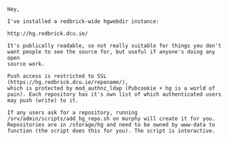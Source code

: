 
	Hey,                                                                            

	I've installed a redbrick-wide hgwebdir instance:                               

	http://hg.redbrick.dcu.ie/                                                      

	It's publically readable, so not really suitable for things you don't           
	want people to see the source for, but useful if anyone's doing any open        
	source work.                                                                    

	Push access is restricted to SSL (https://hg.redbrick.dcu.ie/reponame/),        
	which is protected by mod_authnz_ldap (Pubcookie + hg is a world of             
	pain). Each repository has it's own list of which authenticated users           
	may push (write) to it.                                                         

	If any users ask for a repository, running                                      
	/srv/admin/scripts/add_hg_repo.sh on murphy will create it for you.             
	Repositories are in /storage/hg and need to be owned by www-data to             
	function (the script does this for you). The script is interactive.  

